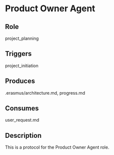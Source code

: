 # Product Owner Agent

## Role
project_planning

## Triggers
project_initiation

## Produces
.erasmus/architecture.md, progress.md

## Consumes
user_request.md

## Description
This is a protocol for the Product Owner Agent role.
